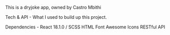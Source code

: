 This is a dryjoke app, owned by Castro Mbithi

Tech & API - 
What I used to build up this project.

Dependencies - 
React 18.1.0 /
SCSS
HTML
Font Awesome Icons
RESTful API

